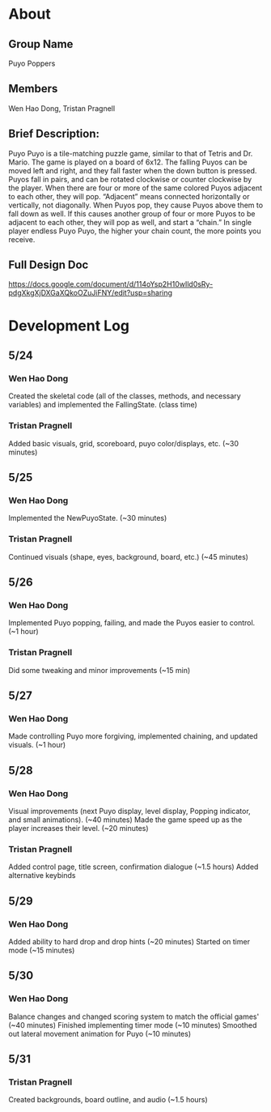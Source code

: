 # About
Group Name
---
Puyo Poppers

Members
---
Wen Hao Dong, Tristan Pragnell

Brief Description:
---
Puyo Puyo is a tile-matching puzzle game, similar to that of Tetris and Dr. Mario. The game is played on a board of 6x12. The falling Puyos can be moved left and right, and they fall faster when the down button is pressed. Puyos fall in pairs, and can be rotated clockwise or counter clockwise by the player. When there are four or more of the same colored Puyos adjacent to each other, they will pop. “Adjacent” means connected horizontally or vertically, not diagonally. When Puyos pop, they cause Puyos above them to fall down as well. If this causes another group of four or more Puyos to be adjacent to each other, they will pop as well, and start a “chain.” In single player endless Puyo Puyo, the higher your chain count, the more points you receive.

Full Design Doc
---
https://docs.google.com/document/d/114oYsp2H10wIld0sRy-pdgXkgXjDXGaXQkoOZuJiFNY/edit?usp=sharing

# Development Log
## 5/24
### Wen Hao Dong
Created the skeletal code (all of the classes, methods, and necessary variables) and implemented the FallingState. (class time)

### Tristan Pragnell
Added basic visuals, grid, scoreboard, puyo color/displays, etc. (~30 minutes)

## 5/25
### Wen Hao Dong
Implemented the NewPuyoState. (~30 minutes)

### Tristan Pragnell
Continued visuals (shape, eyes, background, board, etc.) (~45 minutes)

## 5/26
### Wen Hao Dong
Implemented Puyo popping, failing, and made the Puyos easier to control. (~1 hour)

### Tristan Pragnell
Did some tweaking and minor improvements (~15 min)

## 5/27
### Wen Hao Dong
Made controlling Puyo more forgiving, implemented chaining, and updated visuals. (~1 hour)

## 5/28
### Wen Hao Dong
Visual improvements (next Puyo display, level display, Popping indicator, and small animations). (~40 minutes)
Made the game speed up as the player increases their level. (~20 minutes)

### Tristan Pragnell
Added control page, title screen, confirmation dialogue (~1.5 hours)
Added alternative keybinds

## 5/29
### Wen Hao Dong
Added ability to hard drop and drop hints (~20 minutes)
Started on timer mode (~15 minutes)

## 5/30
### Wen Hao Dong
Balance changes and changed scoring system to match the official games' (~40 minutes)
Finished implementing timer mode (~10 minutes)
Smoothed out lateral movement animation for Puyo (~10 minutes)

## 5/31
### Tristan Pragnell
Created backgrounds, board outline, and audio (~1.5 hours)
